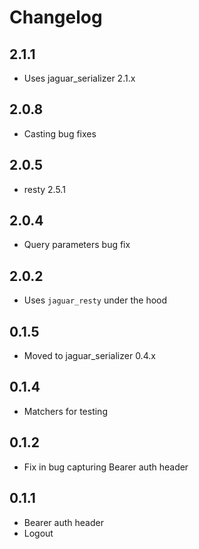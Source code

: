 # Changelog

## 2.1.1

+ Uses jaguar_serializer 2.1.x

## 2.0.8

+ Casting bug fixes

## 2.0.5

+ resty 2.5.1

## 2.0.4

+ Query parameters bug fix

## 2.0.2

+ Uses `jaguar_resty` under the hood

## 0.1.5

- Moved to jaguar_serializer 0.4.x

## 0.1.4

- Matchers for testing

## 0.1.2

- Fix in bug capturing Bearer auth header

## 0.1.1

- Bearer auth header
- Logout
